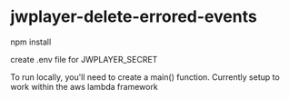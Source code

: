 # jwplayer-delete-errored-events

npm install

create .env file for JWPLAYER_SECRET

To run locally, you'll need to create a main() function. Currently setup to work within the aws lambda framework
